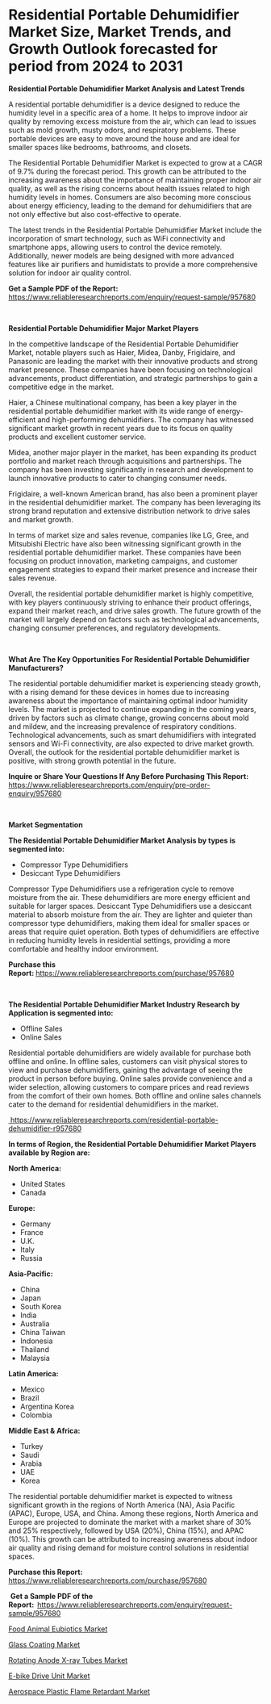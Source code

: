 <p><h1>Residential Portable Dehumidifier Market Size, Market Trends, and Growth Outlook forecasted for period from 2024 to 2031</h1></p><p><strong>Residential Portable Dehumidifier Market Analysis and Latest Trends</strong></p>
<p><p>A residential portable dehumidifier is a device designed to reduce the humidity level in a specific area of a home. It helps to improve indoor air quality by removing excess moisture from the air, which can lead to issues such as mold growth, musty odors, and respiratory problems. These portable devices are easy to move around the house and are ideal for smaller spaces like bedrooms, bathrooms, and closets.</p><p>The Residential Portable Dehumidifier Market is expected to grow at a CAGR of 9.7% during the forecast period. This growth can be attributed to the increasing awareness about the importance of maintaining proper indoor air quality, as well as the rising concerns about health issues related to high humidity levels in homes. Consumers are also becoming more conscious about energy efficiency, leading to the demand for dehumidifiers that are not only effective but also cost-effective to operate.</p><p>The latest trends in the Residential Portable Dehumidifier Market include the incorporation of smart technology, such as WiFi connectivity and smartphone apps, allowing users to control the device remotely. Additionally, newer models are being designed with more advanced features like air purifiers and humidistats to provide a more comprehensive solution for indoor air quality control.</p></p>
<p><strong>Get a Sample PDF of the Report:&nbsp;</strong> <a href="https://www.reliableresearchreports.com/enquiry/request-sample/957680">https://www.reliableresearchreports.com/enquiry/request-sample/957680</a></p>
<p>&nbsp;</p>
<p><strong>Residential Portable Dehumidifier Major Market Players</strong></p>
<p><p>In the competitive landscape of the Residential Portable Dehumidifier Market, notable players such as Haier, Midea, Danby, Frigidaire, and Panasonic are leading the market with their innovative products and strong market presence. These companies have been focusing on technological advancements, product differentiation, and strategic partnerships to gain a competitive edge in the market.</p><p>Haier, a Chinese multinational company, has been a key player in the residential portable dehumidifier market with its wide range of energy-efficient and high-performing dehumidifiers. The company has witnessed significant market growth in recent years due to its focus on quality products and excellent customer service.</p><p>Midea, another major player in the market, has been expanding its product portfolio and market reach through acquisitions and partnerships. The company has been investing significantly in research and development to launch innovative products to cater to changing consumer needs.</p><p>Frigidaire, a well-known American brand, has also been a prominent player in the residential dehumidifier market. The company has been leveraging its strong brand reputation and extensive distribution network to drive sales and market growth.</p><p>In terms of market size and sales revenue, companies like LG, Gree, and Mitsubishi Electric have also been witnessing significant growth in the residential portable dehumidifier market. These companies have been focusing on product innovation, marketing campaigns, and customer engagement strategies to expand their market presence and increase their sales revenue.</p><p>Overall, the residential portable dehumidifier market is highly competitive, with key players continuously striving to enhance their product offerings, expand their market reach, and drive sales growth. The future growth of the market will largely depend on factors such as technological advancements, changing consumer preferences, and regulatory developments.</p></p>
<p>&nbsp;</p>
<p><strong>What Are The Key Opportunities For Residential Portable Dehumidifier Manufacturers?</strong></p>
<p><p>The residential portable dehumidifier market is experiencing steady growth, with a rising demand for these devices in homes due to increasing awareness about the importance of maintaining optimal indoor humidity levels. The market is projected to continue expanding in the coming years, driven by factors such as climate change, growing concerns about mold and mildew, and the increasing prevalence of respiratory conditions. Technological advancements, such as smart dehumidifiers with integrated sensors and Wi-Fi connectivity, are also expected to drive market growth. Overall, the outlook for the residential portable dehumidifier market is positive, with strong growth potential in the future.</p></p>
<p><strong>Inquire or Share Your Questions If Any Before Purchasing This Report:</strong> <a href="https://www.reliableresearchreports.com/enquiry/pre-order-enquiry/957680">https://www.reliableresearchreports.com/enquiry/pre-order-enquiry/957680</a></p>
<p>&nbsp;</p>
<p><strong>Market Segmentation</strong></p>
<p><strong>The Residential Portable Dehumidifier Market Analysis by types is segmented into:</strong></p>
<p><ul><li>Compressor Type Dehumidifiers</li><li>Desiccant Type Dehumidifiers</li></ul></p>
<p><p>Compressor Type Dehumidifiers use a refrigeration cycle to remove moisture from the air. These dehumidifiers are more energy efficient and suitable for larger spaces. Desiccant Type Dehumidifiers use a desiccant material to absorb moisture from the air. They are lighter and quieter than compressor type dehumidifiers, making them ideal for smaller spaces or areas that require quiet operation. Both types of dehumidifiers are effective in reducing humidity levels in residential settings, providing a more comfortable and healthy indoor environment.</p></p>
<p><strong>Purchase this Report:&nbsp;</strong><a href="https://www.reliableresearchreports.com/purchase/957680">https://www.reliableresearchreports.com/purchase/957680</a></p>
<p>&nbsp;</p>
<p><strong>The Residential Portable Dehumidifier Market Industry Research by Application is segmented into:</strong></p>
<p><ul><li>Offline Sales</li><li>Online Sales</li></ul></p>
<p><p>Residential portable dehumidifiers are widely available for purchase both offline and online. In offline sales, customers can visit physical stores to view and purchase dehumidifiers, gaining the advantage of seeing the product in person before buying. Online sales provide convenience and a wider selection, allowing customers to compare prices and read reviews from the comfort of their own homes. Both offline and online sales channels cater to the demand for residential dehumidifiers in the market.</p></p>
<p><a href="https://www.reliableresearchreports.com/residential-portable-dehumidifier-r957680">&nbsp;https://www.reliableresearchreports.com/residential-portable-dehumidifier-r957680</a></p>
<p><strong>In terms of Region, the Residential Portable Dehumidifier Market Players available by Region are:</strong></p>
<p>
    <p> <strong> North America: </strong>
        <ul>
            <li>United States</li>
            <li>Canada</li>
        </ul>
        </p> 
    <p> <strong> Europe: </strong>
        <ul>
            <li>Germany</li>
            <li>France</li>
            <li>U.K.</li>
            <li>Italy</li>
            <li>Russia</li>
        </ul>
        </p> 
    <p> <strong> Asia-Pacific: </strong>
        <ul>
            <li>China</li>
            <li>Japan</li>
            <li>South Korea</li>
            <li>India</li>
            <li>Australia</li>
            <li>China Taiwan</li>
            <li>Indonesia</li>
            <li>Thailand</li>
            <li>Malaysia</li>
        </ul>
        </p> 
    <p> <strong> Latin America: </strong>
        <ul>
            <li>Mexico</li>
            <li>Brazil</li>
            <li>Argentina Korea</li>
            <li>Colombia</li>
        </ul>
        </p> 
    <p> <strong> Middle East & Africa: </strong>
        <ul>
            <li>Turkey</li>
            <li>Saudi</li>
            <li>Arabia</li>
            <li>UAE</li>
            <li>Korea</li>
        </ul>
    </p>
    </p>
<p><p>The residential portable dehumidifier market is expected to witness significant growth in the regions of North America (NA), Asia Pacific (APAC), Europe, USA, and China. Among these regions, North America and Europe are projected to dominate the market with a market share of 30% and 25% respectively, followed by USA (20%), China (15%), and APAC (10%). This growth can be attributed to increasing awareness about indoor air quality and rising demand for moisture control solutions in residential spaces.</p></p>
<p><strong>Purchase this Report: </strong><a href="https://www.reliableresearchreports.com/purchase/957680">https://www.reliableresearchreports.com/purchase/957680</a></p>
<p>&nbsp;<strong>Get a Sample PDF of the Report:&nbsp;&nbsp;</strong><a href="https://www.reliableresearchreports.com/enquiry/request-sample/957680">https://www.reliableresearchreports.com/enquiry/request-sample/957680</a></p>
<p><strong></strong></p>
<p><p><a href="https://github.com/RickHolmes3/Market-Research-Report-List-6/blob/main/food-animal-eubiotics-market.md">Food Animal Eubiotics Market</a></p><p><a href="https://issuu.com/reportprime-2/docs/glass-coating-market-size-2030.pptx_ecacaf68066b75">Glass Coating Market</a></p><p><a href="https://issuu.com/reportprime-2/docs/rotating-anode-x-ray-tubes-market-s_ee2d453944e4e6">Rotating Anode X-ray Tubes Market</a></p><p><a href="https://github.com/Krish2023na/Market-Research-Report-List-6/blob/main/e-bike-drive-unit-market.md">E-bike Drive Unit Market</a></p><p><a href="https://issuu.com/reportprime-2/docs/aerospace-plastic-flame-retardant-m_47e867956a79d6">Aerospace Plastic Flame Retardant Market</a></p></p>